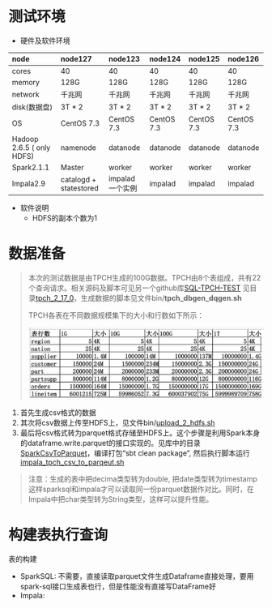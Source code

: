 

# 测试环境

* 硬件及软件环境

| node | node127 | node123 | node124 | node125 | node126 |
| :--- | :--- | :--- | :--- | :--- | :--- |
| cores | 40 | 40 | 40 | 40 | 40 |
| memory | 128G | 128G | 128G | 128G | 128G |
| network | 千兆网 | 千兆网 | 千兆网 | 千兆网 | 千兆网 |
| disk\(数据盘\) | 3T \* 2 | 3T \* 2 | 3T \* 2 | 3T \* 2 | 3T \* 2 |
| OS  | CentOS 7.3 | CentOS 7.3 | CentOS 7.3 | CentOS 7.3 | CentOS 7.3 |
| Hadoop 2.6.5      \( only  HDFS\) | namenode | datanode | datanode | datanode | datanode |
| Spark2.1.1 | Master | worker | worker | worker | worker |
| Impala2.9 | catalogd +          statestored | impalad 一个实例 | impalad | impalad | impalad |

* 软件说明
  * HDFS的副本个数为1

# 数据准备

> 本次的测试数据是由TPCH生成的100G数据。TPCH由8个表组成，共有22个查询请求。相关源码及脚本可见另一个github库[SQL-TPCH-TEST](https://github.com/hexiaoting/SQL-TPC-Test) 见目录[tpch\_2\_17\_0](https://github.com/hexiaoting/SQL-TPC-Test/tree/master/tpch_2_17_0)，生成数据的脚本见文件bin/**tpch\_dbgen\_dqgen.sh**
>
> TPCH各表在不同数据规模集下的大小和行数如下所示：
>
> ![](/assets/TPCH.png)

1. 首先生成csv格式的数据
2. 其次将csv数据上传至HDFS上，见文件bin/[upload\_2\_hdfs.sh](https://github.com/hexiaoting/SQL-TPC-Test/blob/master/bin/upload_2_hdfs.sh)
3. 最后将csv格式转为parquet格式存储至HDFS上。这个步骤是利用Spark本身的dataframe.write.parquet的接口实现的。见库中的目录[SparkCsvToParquet](https://github.com/hexiaoting/SQL-TPC-Test/tree/master/SparkCsvToParquet)，编译打包“sbt clean package”, 然后执行脚本运行[impala\_tpch\_csv\_to\_parqeut.sh](https://github.com/hexiaoting/SQL-TPC-Test/blob/master/bin/impala_tpch_csv_to_parqeut.sh)

> 注意：生成的表中把decima类型转为double, 把date类型转为timestamp这样sparksql和impala才可以读取同一份parquet数据作对比。同时，在Impala中把char类型转为String类型，这样可以提升性能。



# 构建表执行查询

表的构建

* SparkSQL: 不需要，直接读取parquet文件生成Dataframe直接处理，要用spark-sql接口生成表也行，但是性能没有直接写DataFrame好
* Impala:





